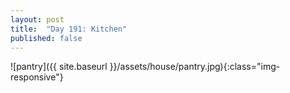 ```yaml
---
layout: post
title:  "Day 191: Kitchen"
published: false
---
```



![pantry]({{ site.baseurl }}/assets/house/pantry.jpg){:class="img-responsive"}
